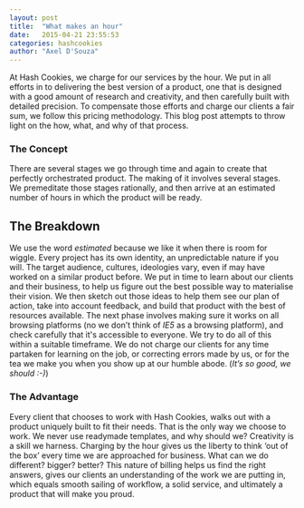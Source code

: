```yaml
---
layout: post
title:  "What makes an hour"
date:   2015-04-21 23:55:53
categories: hashcookies
author: "Axel D'Souza"
---
```


At Hash Cookies, we charge for our services by the hour. We put in all efforts in to delivering the best version of a product, one that is designed with a good amount of research and creativity, and then carefully built with detailed precision. To compensate those efforts and charge our clients a fair sum, we follow this pricing methodology. This blog post attempts to throw light on the how, what, and why of that process.

### The Concept

There are several stages we go through time and again to create that perfectly orchestrated product. The making of it involves several stages. We premeditate those stages rationally, and then arrive at an estimated number of hours in which the product will be ready. 

## The Breakdown 

We use the word *estimated* because we like it when there is room for wiggle. Every project has its own identity, an unpredictable nature if you will. The target audience, cultures, ideologies vary, even if may have worked on a similar product before. We put in time to learn about our clients and their business, to help us figure out the best possible way to materialise their vision. We then sketch out those ideas to help them see our plan of action, take into account feedback, and build that product with the best of resources available. The next phase involves making sure it works on all browsing platforms (no we don’t think  of *IE5* as a browsing platform), and check carefully that it's accessible to everyone. We try to do all of this within a suitable timeframe. We do not charge our clients for any time partaken for learning on the job, or correcting errors made by us, or for the tea we make you when you show up at our humble abode. (*It’s so good, we should :-)*)

### The Advantage

Every client that chooses to work with Hash Cookies, walks out with a product uniquely built to fit their needs. That is the only way we choose to work. We never use readymade templates, and why should we? Creativity is a skill we harness. Charging by the hour gives us the liberty to think ‘out of the box’ every time we are approached for business. What can we do different? bigger? better? This nature of billing helps us find the right answers, gives our clients an understanding of the work we are putting in, which equals smooth sailing of workflow, a solid service, and ultimately a product that will make you proud.